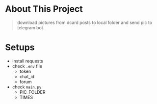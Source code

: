 # About This Project

> download pictures from dcard posts to local folder and send pic to telegram bot.

# Setups
* install requests 
* check `.env` file
  + token
  + chat_id
  + forum
* check `main.py`
  + PIC_FOLDER
  + TIMES
